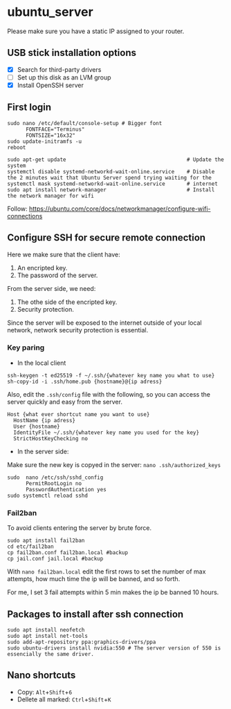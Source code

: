 # ubuntu_server

Please make sure you have a static IP assigned to your router.

## USB stick installation options

- [X] Search for third-party drivers
- [ ] Set up this disk as an LVM group
- [X] Install OpenSSH server

## First login

```
sudo nano /etc/default/console-setup # Bigger font
      FONTFACE="Terminus"
      FONTSIZE="16x32"
sudo update-initramfs -u
reboot
```


```
sudo apt-get update                                       # Update the system
systemctl disable systemd-networkd-wait-online.service    # Disable the 2 minutes wait that Ubuntu Server spend trying waiting for the
systemctl mask systemd-networkd-wait-online.service       # internet
sudo apt install network-manager                          # Install the network manager for wifi
```

Follow: https://ubuntu.com/core/docs/networkmanager/configure-wifi-connections

## Configure SSH for secure remote connection

Here we make sure that the client have: 

1. An encripted key.
2. The password of the server.

From the server side, we need:

1. The othe side of the encripted key.
2. Security protection.

Since the server will be exposed to the internet outside of your local network, network security protection is essential.

### Key paring

- In the local client
  
```
ssh-keygen -t ed25519 -f ~/.ssh/{whatever key name you what to use}
sh-copy-id -i .ssh/home.pub {hostname}@{ip adress}
```

Also, edit the `.ssh/config` file with the following, so you can access the server quickly and easy from the server.

```
Host {what ever shortcut name you want to use} 
  HostName {ip adress}
  User {hostname}
  IdentityFile ~/.ssh/{whatever key name you used for the key}
  StrictHostKeyChecking no
```

- In the server side:

Make sure the new key is copyed in the server: `nano .ssh/authorized_keys`

```
sudo  nano /etc/ssh/sshd_config
      PermitRootLogin no
      PasswordAuthentication yes
sudo systemctl reload sshd
```


### Fail2ban

To avoid clients entering the server by brute force.

```
sudo apt install fail2ban
cd etc/fail2ban
cp fail2ban.conf fail2ban.local #backup
cp jail.conf jail.local #backup
```

With `nano fail2ban.local` edit the first rows to set the number of max attempts, how much time the ip will be banned, and so forth.

For me, I set 3 fail attempts within 5 min makes the ip be banned 10 hours.

## Packages to install after ssh connection

```
sudo apt install neofetch
sudo apt install net-tools
sudo add-apt-repository ppa:graphics-drivers/ppa
sudo ubuntu-drivers install nvidia:550 # The server version of 550 is essencially the same driver.

```

## Nano shortcuts

- Copy: `Alt`+`Shift`+`6`
- Dellete all marked: `Ctrl`+`Shift`+`K` 
